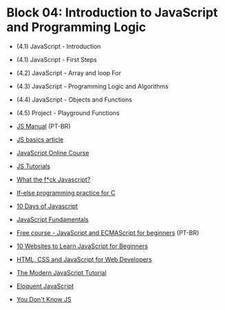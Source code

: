# Block 04: Introduction to JavaScript and Programming Logic

- (4.1) JavaScript - Introduction
- (4.1) JavaScript - First Steps
- (4.2) JavaScript - Array and loop For
- (4.3) JavaScript - Programming Logic and Algorithms
- (4.4) JavaScript - Objects and Functions
- (4.5) Project - Playground Functions

- [JS Manual](https://tableless.github.io/iniciantes/manual/js/) (PT-BR)
- [JS basics article](https://www.freecodecamp.org/news/learn-these-javascript-fundamentals-and-become-a-better-developer-2a031a0dc9cf/)
- [JavaScript Online Course](https://learnjavascript.online/)
- [JS Tutorials](https://www.learn-js.org/)
- [What the f*ck Javascript?](https://github.com/denysdovhan/wtfjs)
- [If-else programming practice for C](https://codeforwin.org/2015/05/if-else-programming-practice.html)
- [10 Days of Javascript](https://www.hackerrank.com/domains/tutorials/10-days-of-javascript)
- [JavaScript Fundamentals](https://medium.com/nybles/javacript-fundamentals-52cfafda60a2)
- [Free course - JavaScript and ECMAScript for beginners](https://www.youtube.com/playlist?list=PLHz_AreHm4dlsK3Nr9GVvXCbpQyHQl1o1) (PT-BR)
- [10 Websites to Learn JavaScript for Beginners](https://hackernoon.com/10-websites-to-learn-javascript-for-beginners-31e13bbdbb5c)
- [HTML, CSS and JavaScript for Web Developers](https://www.coursera.org/learn/html-css-javascript-for-web-developers)
- [The Modern JavaScript Tutorial](https://javascript.info/)
- [Eloquent JavaScript](https://eloquentjavascript.net/)
- [You Don't Know JS](https://github.com/getify/You-Dont-Know-JS)
